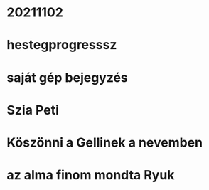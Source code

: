 # 20211102
# hestegprogresssz
# saját gép bejegyzés
# Szia Peti
# Köszönni a Gellinek a nevemben
# az alma finom mondta Ryuk
